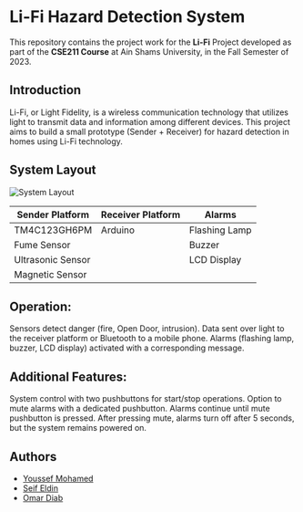 # Li-Fi Hazard Detection System
This repository contains the project work for the **Li-Fi** Project developed as part of the **CSE211 Course** at Ain Shams University, in the Fall Semester of 2023.

## Introduction
Li-Fi, or Light Fidelity, is a wireless communication technology that utilizes light to transmit data and information among different devices. This project aims to build a small prototype (Sender + Receiver) for hazard detection in homes using Li-Fi technology.


## System Layout
![System Layout](https://github.com/OmarMDiab/LIFI-Embedded-Project/raw/main/SystemLayout.png)



| Sender Platform     | Receiver Platform | Alarms               |
|----------------------|-------------------|----------------------|
| TM4C123GH6PM         | Arduino           | Flashing Lamp        |
| Fume Sensor          |                   | Buzzer               |
| Ultrasonic Sensor    |                   | LCD Display          |
| Magnetic Sensor      |



## Operation:

Sensors detect danger (fire, Open Door, intrusion).
Data sent over light to the receiver platform or Bluetooth to a mobile phone.
Alarms (flashing lamp, buzzer, LCD display) activated with a corresponding message.

## Additional Features:

System control with two pushbuttons for start/stop operations.
Option to mute alarms with a dedicated pushbutton.
Alarms continue until mute pushbutton is pressed.
After pressing mute, alarms turn off after 5 seconds, but the system remains powered on.

## Authors
- [Youssef Mohamed](https://github.com/youssef-mohamed1809)
- [Seif Eldin](https://github.com/Seifeldin2510)
- [Omar Diab](https://github.com/OmarMDiab)
